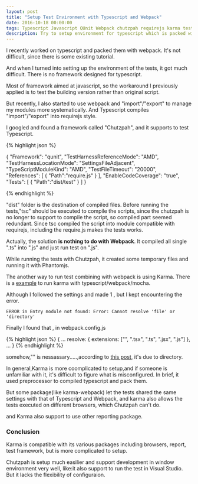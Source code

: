 ```yaml
---
layout: post
title: "Setup Test Environment with Typescript and Webpack"
date: 2016-10-18 00:00:00
tags: Typescript Javascript QUnit Webpack chutzpah requirejs karma tests
description: Try to setup environment for typescript which is packed with webpack
---
```


I recently worked on typescript and packed them with webpack. It's not difficult, since there is some existing tutorial.

And when I turned into setting up the environment of the tests, it got much difficult. There is no framework designed for typescript.

Most of framework aimed at javascript, so the workaround I previously applied is to test the building version rather than original script.

But recently, I also started to use webpack and "import"/"export" to manage my modules more systematically. And Typescript compiles "import"/"export" into requirejs style.

I googled and found a framework called "Chutzpah", and it supports to test Typescript. 


{% highlight json %}
 
{
    "Framework": "qunit",
    "TestHarnessReferenceMode": "AMD",
    "TestHarnessLocationMode": "SettingsFileAdjacent",
    "TypeScriptModuleKind": "AMD",
    "TestFileTimeout": "20000",
    "References": [
       { "Path":"require.js" }
    ],
    "EnableCodeCoverage": "true",
    "Tests": [
        { "Path":"dist/test" }
    ]
}

{% endhighlight %}


"dist" folder is the destination of compiled files. Before running the tests,"tsc" should be executed to compile the scripts, since the chutzpah is no longer to support to compile the script, so compiled part seemed redundant. 
Since tsc compiled the script into module compatible with requirejs, including the require.js makes the tests works.

Actually, the solution **is nothing to do with Webpack**. It compiled all single ".ts" into ".js" and just run test on ".js".

While running the tests with Chutzpah, it created some temporary files and running it with Phantomjs.

The another way to run test combining with webpack is using Karma. There is a [example](https://github.com/sethmcl/typescript-webpack-karma-mocha) to run karma with typescript/webpack/mocha.

Although I followed the settings and made 1 , but I kept encountering the error. 

    ERROR in Entry module not found: Error: Cannot resolve 'file' or 'directory'

Finally I found that , in webpack.config.js


{% highlight json %}
    {
        ...
        resolve: {
            extensions: ["", ".tsx", ".ts", ".jsx", ".js"]
        },
        ...
    }
{% endhighlight %}


somehow,"" is nessassary.....,according to [this post](https://www.garysieling.com/blog/fixing-webpack-error-error-entry-module-not-found-error-cannot-resolve-file-directory-srcssl_searchentry-js-dprojectsimage-annotation), it's due to directory.

In general,Karma is more coomplicated to setup,and if someone is unfamiliar with it, it's difficult to figure what is misconfigured. In brief, it used preprocessor to compiled typescript and pack them.

But some package(like karma-webpack) let the tests shared the same settings with that of Typescript and Webpack, and karma also allows the tests executed on different browsers, which Chutzpah can't do.

and Karma also support to use other reporting package. 

### Conclusion

Karma is compatible with its various packages including browsers, report, test framework, but is more complicated to setup.

Chutzpah is setup much easilier and support development in window environment very well, like:it also support to run the test in Visual Studio. But it lacks the flexibility of configuraion.


